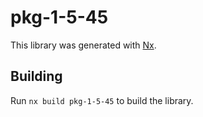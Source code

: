 # pkg-1-5-45

This library was generated with [Nx](https://nx.dev).

## Building

Run `nx build pkg-1-5-45` to build the library.
